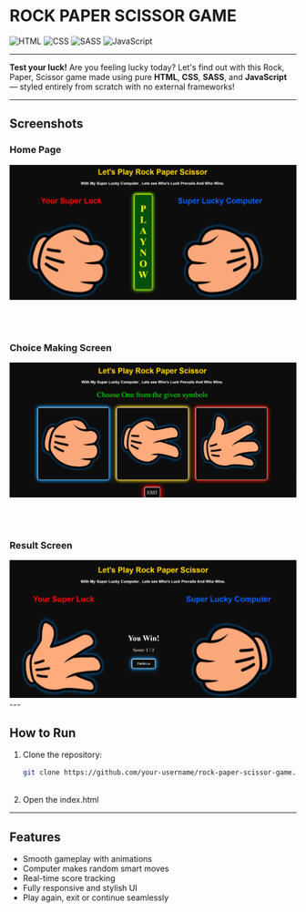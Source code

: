 #  ROCK PAPER SCISSOR GAME

![HTML](https://img.shields.io/badge/HTML-5-orange?style=for-the-badge&logo=html5)
![CSS](https://img.shields.io/badge/CSS-3-blue?style=for-the-badge&logo=css3)
![SASS](https://img.shields.io/badge/SASS-SCSS-pink?style=for-the-badge&logo=sass)
![JavaScript](https://img.shields.io/badge/JavaScript-ES6-yellow?style=for-the-badge&logo=javascript)

---

 **Test your luck!** Are you feeling lucky today? Let's find out with this Rock, Paper, Scissor game made using pure **HTML**, **CSS**, **SASS**, and **JavaScript** — styled entirely from scratch with no external frameworks!

---

##  Screenshots

###  Home Page  
<img src="images/Screenshot%202025-06-11%20164322.png" width="600"/>

<br><br>

###  Choice Making Screen  
<img src="images/Screenshot%202025-06-11%20164302.png" width="600"/>

<br><br>

###  Result Screen  
<img src="images/Screenshot%202025-06-11%20164125.png" width="600"/>
---

##  How to Run

1. Clone the repository:
   ```bash
   git clone https://github.com/your-username/rock-paper-scissor-game.git```
  

2. Open the index.html

---
##  Features

-  Smooth gameplay with animations  
-  Computer makes random smart moves  
-  Real-time score tracking  
-  Fully responsive and stylish UI  
-  Play again, exit or continue seamlessly  

